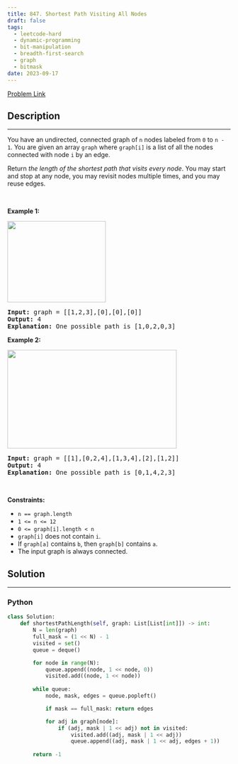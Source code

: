 ```yaml
---
title: 847. Shortest Path Visiting All Nodes
draft: false
tags: 
  - leetcode-hard
  - dynamic-programming
  - bit-manipulation
  - breadth-first-search
  - graph
  - bitmask
date: 2023-09-17
---
```


[Problem Link](https://leetcode.com/problems/shortest-path-visiting-all-nodes/)

## Description

---
<p>You have an undirected, connected graph of <code>n</code> nodes labeled from <code>0</code> to <code>n - 1</code>. You are given an array <code>graph</code> where <code>graph[i]</code> is a list of all the nodes connected with node <code>i</code> by an edge.</p>

<p>Return <em>the length of the shortest path that visits every node</em>. You may start and stop at any node, you may revisit nodes multiple times, and you may reuse edges.</p>

<p>&nbsp;</p>
<p><strong class="example">Example 1:</strong></p>
<img alt="" src="https://assets.leetcode.com/uploads/2021/05/12/shortest1-graph.jpg" style="width: 222px; height: 183px;" />
<pre>
<strong>Input:</strong> graph = [[1,2,3],[0],[0],[0]]
<strong>Output:</strong> 4
<strong>Explanation:</strong> One possible path is [1,0,2,0,3]
</pre>

<p><strong class="example">Example 2:</strong></p>
<img alt="" src="https://assets.leetcode.com/uploads/2021/05/12/shortest2-graph.jpg" style="width: 382px; height: 222px;" />
<pre>
<strong>Input:</strong> graph = [[1],[0,2,4],[1,3,4],[2],[1,2]]
<strong>Output:</strong> 4
<strong>Explanation:</strong> One possible path is [0,1,4,2,3]
</pre>

<p>&nbsp;</p>
<p><strong>Constraints:</strong></p>

<ul>
	<li><code>n == graph.length</code></li>
	<li><code>1 &lt;= n &lt;= 12</code></li>
	<li><code>0 &lt;= graph[i].length &lt;&nbsp;n</code></li>
	<li><code>graph[i]</code> does not contain <code>i</code>.</li>
	<li>If <code>graph[a]</code> contains <code>b</code>, then <code>graph[b]</code> contains <code>a</code>.</li>
	<li>The input graph is always connected.</li>
</ul>


## Solution

---
### Python
``` py title='shortest-path-visiting-all-nodes'
class Solution:
    def shortestPathLength(self, graph: List[List[int]]) -> int:
        N = len(graph)
        full_mask = (1 << N) - 1
        visited = set()
        queue = deque()

        for node in range(N):
            queue.append((node, 1 << node, 0))
            visited.add((node, 1 << node))
        
        while queue:
            node, mask, edges = queue.popleft()

            if mask == full_mask: return edges

            for adj in graph[node]:
                if (adj, mask | 1 << adj) not in visited:
                    visited.add((adj, mask | 1 << adj))
                    queue.append((adj, mask | 1 << adj, edges + 1))
        
        return -1
```

